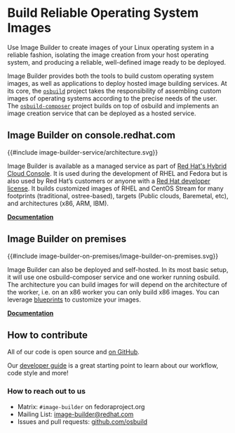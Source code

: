 # Build Reliable Operating System Images

Use Image Builder to create images of your Linux operating system in a reliable fashion, isolating the image creation from your host operating system, and producing a reliable, well-defined image ready to be deployed.

Image Builder provides both the tools to build custom operating system images, as well as applications to deploy hosted image building services. At its core, the [`osbuild`](./developer-guide/osbuild.html) project takes the responsibility of assembling custom images of operating systems according to the precise needs of the user. The [`osbuild-composer`](./developer-guide/osbuild-composer.html) project builds on top of osbuild and implements an image creation service that can be deployed as a hosted service.

## Image Builder on console.redhat.com

{{#include image-builder-service/architecture.svg}}

Image Builder is available as a managed service as part of [Red Hat's Hybrid Cloud Console](https://console.redhat.com). It is used during the development of RHEL and Fedora but is also used by Red Hat’s customers or anyone with a [Red Hat developer license](https://developers.redhat.com/register). It builds customized images of RHEL and CentOS Stream for many footprints (traditional, ostree-based), targets (Public clouds, Baremetal, etc), and architectures (x86, ARM, IBM).

[**Documentation**](./image-builder-service/architecture.html)

## Image Builder on premises

{{#include image-builder-on-premises/image-builder-on-premises.svg}}

Image Builder can also be deployed and self-hosted. In its most basic setup, it will use one osbuild-composer service and one worker running osbuild. The architecture you can build images for will depend on the architecture of the worker, i.e. on an x86 worker you can only build x86 images. You can leverage [blueprints](./image-builder-on-premises/blueprint-reference.html) to customize your images.

[**Documentation**](./image-builder-on-premises/image-builder-on-premises.html)

## How to contribute

All of our code is open source and [on GitHub](https://github.com/osbuild).

Our [developer guide](https://www.osbuild.org/guides/developer-guide/developer-guide.html) is a great starting point to learn about our workflow, code style and more!

### How to reach out to us

* Matrix: `#image-builder` on fedoraproject.org
* Mailing List: [image-builder@redhat.com](mailto:image-builder@redhat.com)
* Issues and pull requests: [github.com/osbuild](https://github.com/osbuild)